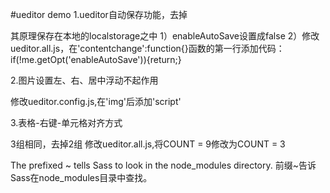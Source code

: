 #ueditor demo
1.ueditor自动保存功能，去掉

  其原理保存在本地的localstorage之中
  1）enableAutoSave设置成false
  2）修改ueditor.all.js，在'contentchange':function{}函数的第一行添加代码：
     if(!me.getOpt('enableAutoSave')){return;}

2.图片设置左、右、居中浮动不起作用

  修改ueditor.config.js,在'img'后添加'script'

3.表格-右键-单元格对齐方式

  3组相同，去掉2组
  修改ueditor.all.js,将COUNT = 9修改为COUNT = 3

<!-- 注意点 -->
<style lang='scss'>

@import '~@fullcalendar/core/main.css';
@import '~@fullcalendar/daygrid/main.css';

</style>
  The prefixed ~ tells Sass to look in the node_modules directory.
  前缀~告诉Sass在node_modules目录中查找。

